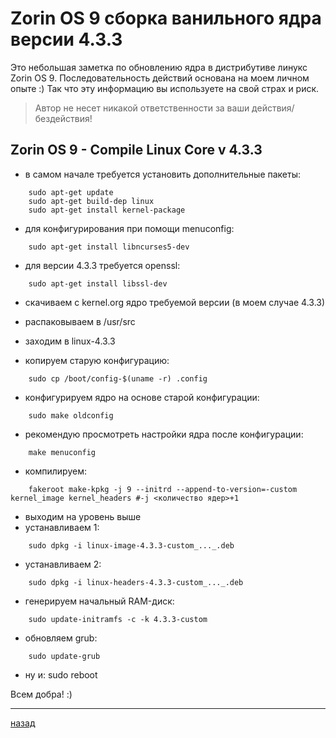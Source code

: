 # Zorin OS 9 сборка ванильного ядра версии 4.3.3

Это небольшая заметка по обновлению ядра в дистрибутиве линукс Zorin OS 9.
Последовательность действий основана на моем личном опыте :)
Так что эту информацию вы используете на свой страх и риск. 
> Автор не несет никакой ответственности за ваши действия/бездействия!

Zorin OS 9 - Compile Linux Core v 4.3.3
---------------------------------------
* в самом начале требуется установить дополнительные пакеты:
```
	sudo apt-get update
	sudo apt-get build-dep linux
	sudo apt-get install kernel-package
```
* для конфигурирования при помощи menuconfig:
```
	sudo apt-get install libncurses5-dev
```
* для версии 4.3.3 требуется openssl:
```
	sudo apt-get install libssl-dev
```
* скачиваем с kernel.org ядро требуемой версии (в моем случае 4.3.3)

* распаковываем в /usr/src

* заходим в linux-4.3.3

* копируем старую конфигурацию: 
```
	sudo cp /boot/config-$(uname -r) .config
```
* конфигурируем ядро на основе старой конфигурации: 
```
	sudo make oldconfig 
```
* рекомендую просмотреть настройки ядра после конфигурации: 
```
	make menuconfig
```
* компилируем: 
```
	fakeroot make-kpkg -j 9 --initrd --append-to-version=-custom kernel_image kernel_headers #-j <количество ядер>+1
```
* выходим на уровень выше 
* устанавливаем 1: 
```
	sudo dpkg -i linux-image-4.3.3-custom_..._.deb
```
* устанавливаем 2: 
```
	sudo dpkg -i linux-headers-4.3.3-custom_..._.deb
```
* генерируем начальный RAM-диск: 
```
	sudo update-initramfs -c -k 4.3.3-custom
```
* обновляем grub: 
```
	sudo update-grub
```
* ну и: 
	sudo reboot

Всем добра! :)
______________
[назад](../README.md)
